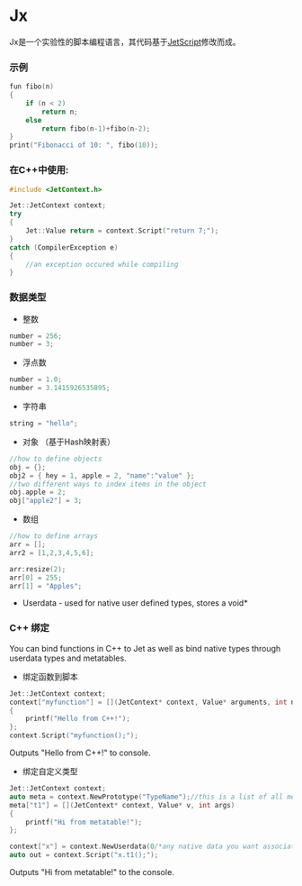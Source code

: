  Jx
==========

Jx是一个实验性的脚本编程语言，其代码基于[JetScript](https://github.com/matt-attack/JetScript)修改而成。

### 示例
```cpp
fun fibo(n)
{
	if (n < 2)
		return n;
	else
		return fibo(n-1)+fibo(n-2);
}
print("Fibonacci of 10: ", fibo(10));
```



### 在C++中使用:
```cpp
#include <JetContext.h>

Jet::JetContext context;
try
{
	Jet::Value return = context.Script("return 7;");
}
catch (CompilerException e)
{
	//an exception occured while compiling
}
```

### 数据类型
- 整数
```cpp
number = 256;
number = 3;
```
- 浮点数
```cpp
number = 1.0;
number = 3.1415926535895;
```
- 字符串
```cpp
string = "hello";
```
- 对象 （基于Hash映射表）
```cpp
//how to define objects
obj = {};
obj2 = { hey = 1, apple = 2, "name":"value" };
//two different ways to index items in the object
obj.apple = 2;
obj["apple2"] = 3;
```
- 数组
```cpp
//how to define arrays
arr = [];
arr2 = [1,2,3,4,5,6];

arr:resize(2);
arr[0] = 255;
arr[1] = "Apples";
```
- Userdata - used for native user defined types, stores a void*

### C++ 绑定
You can bind functions in C++ to Jet as well as bind native types through  userdata types and metatables.

- 绑定函数到脚本
```cpp
Jet::JetContext context;
context["myfunction"] = [](JetContext* context, Value* arguments, int numarguments)
{
	printf("Hello from C++!");
};
context.Script("myfunction();");
```
Outputs "Hello from C++!" to console.


- 绑定自定义类型
```cpp
Jet::JetContext context;
auto meta = context.NewPrototype("TypeName");//this is a list of all meta-methods you want to add
meta["t1"] = [](JetContext* context, Value* v, int args)
{
	printf("Hi from metatable!");
};

context["x"] = context.NewUserdata(0/*any native data you want associated*/, meta);
auto out = context.Script("x.t1();");
```
Outputs "Hi from metatable!" to the console.